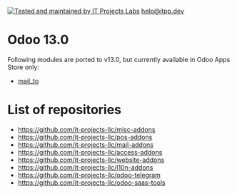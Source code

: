 [![Tested and maintained by IT Projects Labs](https://itpp.dev/images/infinity-readme.png)](https://itpp.dev)
 help@itpp.dev
# Odoo 13.0


Following modules are ported to v13.0, but currently available in Odoo Apps Store only:

* [mail_to](https://apps.odoo.com/apps/modules/13.0/mail_to/)

# List of repositories

* https://github.com/it-projects-llc/misc-addons
* https://github.com/it-projects-llc/pos-addons
* https://github.com/it-projects-llc/mail-addons
* https://github.com/it-projects-llc/access-addons
* https://github.com/it-projects-llc/website-addons
* https://github.com/it-projects-llc/l10n-addons
* https://github.com/it-projects-llc/odoo-telegram
* https://github.com/it-projects-llc/odoo-saas-tools
